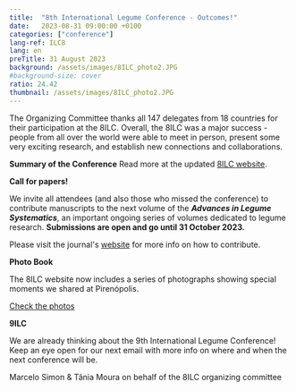 ```yaml
---
title:  "8th International Legume Conference - Outcomes!"
date:   2023-08-31 09:00:00 +0100
categories: ["conference"]
lang-ref: ILC8
lang: en
preTitle: 31 August 2023
background: /assets/images/8ILC_photo2.JPG
#background-size: cover
ratio: 24.42
thumbnail: /assets/images/8ILC_photo2.JPG
---
```


The Organizing Committee thanks all 147 delegates from 18 countries for their participation at the 8ILC. Overall, the 8ILC was a major success - people from all over the world were able to meet in person, present some very exciting research, and establish new connections and collaborations.

**Summary of the Conference** Read more at the updated [8ILC website](https://www.8ilc.com/).
 
 
**Call for papers!**
  
We invite all attendees (and also those who missed the conference) to contribute manuscripts to the next volume of the **_Advances in Legume Systematics_**, an important ongoing series of volumes dedicated to legume research. **Submissions are open and go until 31 October 2023.**

Please visit the journal's [website](https://www.springer.com/journal/40415/updates/24622142) for more info on how to contribute.
 


**Photo Book**
  
The 8ILC website now includes a series of photographs showing special moments we shared at Pirenópolis.
 
[Check the photos](https://www.8ilc.com/photo-book) 



**9ILC**

We are already thinking about the 9th International Legume Conference! 
Keep an eye open for our next email with more info on where and when the next conference will be. 
 
Marcelo Simon & Tânia Moura
on behalf of the 8ILC organizing committee 


